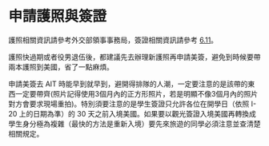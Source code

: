 # 申請護照與簽證

護照相關資訊請參考外交部領事事務局，簽證相關資訊請參考 [6.11](../zai_mei_sheng_huo/f1j1_qian_zheng_wen_ti.md)。

護照快過期或者役男退伍後，都建議先去辦理新護照再申請美簽，避免到時候要帶兩本護照到美國，省了一點麻煩。

申請美簽去 AIT 時能早到就早到，避開得排隊的人潮，一定要注意的是該帶的東西一定要帶齊\(照片記得使用3個月內的正方形照片，若是明顯不像3個月內的照片對方會要求現場重拍\)。特別須要注意的是學生簽證只允許各位在開學日（依照 I-20 上的日期為準）的 30 天之前入境美國。如果要以觀光簽證入境美國再轉換成學生身分極為複雜（最快的方法是重新入境）要先來旅遊的同學必須注意並查清楚相關規定。

